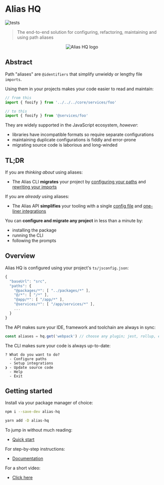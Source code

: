 # Alias HQ 

![tests](https://github.com/davestewart/alias-hq/workflows/tests/badge.svg)

> The end-to-end solution for configuring, refactoring, maintaining and using path aliases

<p align="center">
  <img src="https://raw.githubusercontent.com/davestewart/alias-hq/master/docs/assets/logo.png" alt="Alias HQ logo">
</p>

## Abstract

Path "aliases" are `@identifiers` that simplify unwieldy or lengthy file `imports`.

Using them in your projects makes your code easier to read and maintain:

```js
// from this
import { fooify } from '../../../core/services/foo' 

// to this
import { fooify } from '@services/foo' 
```

They are widely supported in the JavaScript ecosystem, *however*:

- libraries have incompatible formats so require separate configurations  
- maintaining duplicate configurations is fiddly and error-prone 
- migrating source code is laborious and long-winded

## TL;DR

If you are *thinking about* using aliases:

- The Alias CLI **migrates** your project by [configuring your paths](docs/cli/paths.md) and [rewriting your imports](docs/cli/source.md) 

If you are *already* using aliases:

- The Alias API **simplifies** your tooling with a single [config file](docs/cli/paths.md) and [one-liner integrations](docs/integrations.md)

You can **configure and migrate any project** in less than a minute by:

- installing the package
- running the CLI
- following the prompts

## Overview

Alias HQ is configured using your project's `ts/jsconfig.json`:

```js
{
  "baseUrl": "src",
  "paths": {
    "@packages/*": [ "../packages/*" ],
    "@/*": [ "/*" ],
    "@app/*": [ "/app/*" ],
    "@services/*": [ "/app/services/*" ],
    ...
  }
}
```

The API makes sure your IDE, framework and toolchain are always in sync:

```js
const aliases = hq.get('webpack') // choose any plugin; jest, rollup, etc
```

The CLI makes sure your code is always up-to-date:

```
? What do you want to do?
  - Configure paths
  - Setup integrations
❯ - Update source code
  - Help
  - Exit
```

## Getting started

Install via your package manager of choice:

```bash
npm i --save-dev alias-hq
```

```bash
yarn add -D alias-hq
```

To jump in without much reading:

- [Quick start](docs/quick-start.md)

For step-by-step instructions:

- [Documentation](docs/README.md)

For a short video:

- [Click here](https://twitter.com/i/status/1298592287266611205)



